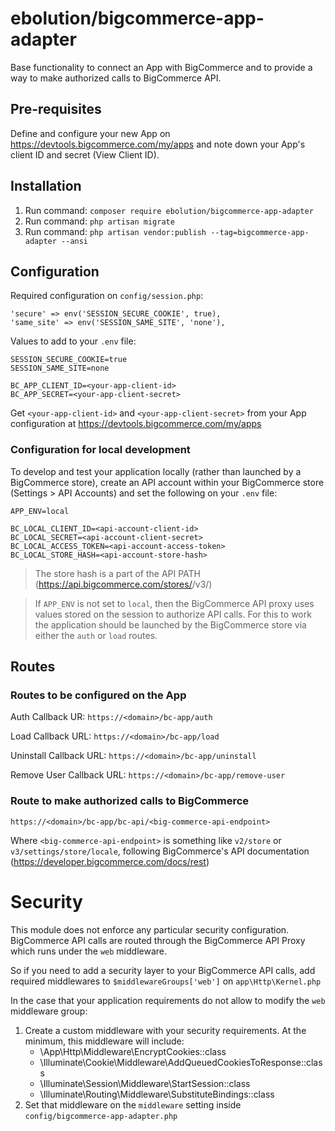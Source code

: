 # ebolution/bigcommerce-app-adapter

Base functionality to connect an App with BigCommerce and to provide a way to make authorized calls to BigCommerce API.

## Pre-requisites

Define and configure your new App on https://devtools.bigcommerce.com/my/apps and note down your App's client ID and secret (View Client ID). 

## Installation 

1. Run command: `composer require ebolution/bigcommerce-app-adapter`
1. Run command: `php artisan migrate`
1. Run command: `php artisan vendor:publish --tag=bigcommerce-app-adapter --ansi`

## Configuration 

Required configuration on `config/session.php`:

```
'secure' => env('SESSION_SECURE_COOKIE', true),
'same_site' => env('SESSION_SAME_SITE', 'none'),
```

Values to add to your `.env` file:

```
SESSION_SECURE_COOKIE=true
SESSION_SAME_SITE=none

BC_APP_CLIENT_ID=<your-app-client-id>
BC_APP_SECRET=<your-app-client-secret>
```

Get `<your-app-client-id>` and `<your-app-client-secret>` from your App configuration at https://devtools.bigcommerce.com/my/apps

### Configuration for local development

To develop and test your application locally (rather than launched by a BigCommerce store), create an API account within your BigCommerce store (Settings > API Accounts) and set the following on your `.env` file:

```
APP_ENV=local

BC_LOCAL_CLIENT_ID=<api-account-client-id>
BC_LOCAL_SECRET=<api-account-client-secret>
BC_LOCAL_ACCESS_TOKEN=<api-account-access-token>
BC_LOCAL_STORE_HASH=<api-account-store-hash>
```
> The store hash is a part of the API PATH (https://api.bigcommerce.com/stores/<store-hash>/v3/)

> If `APP_ENV` is not set to `local`, then the BigCommerce API proxy uses values stored on the session 
to authorize API calls. For this to work the application should be launched by the BigCommerce store
via either the `auth` or `load` routes.

## Routes

### Routes to be configured on the App

Auth Callback UR: `https://<domain>/bc-app/auth`

Load Callback URL: `https://<domain>/bc-app/load`

Uninstall Callback URL: `https://<domain>/bc-app/uninstall`

Remove User Callback URL: `https://<domain>/bc-app/remove-user`

### Route to make authorized calls to BigCommerce

`https://<domain>/bc-app/bc-api/<big-commerce-api-endpoint>`

Where `<big-commerce-api-endpoint>` is something like `v2/store` or `v3/settings/store/locale`, following BigCommerce's API documentation (https://developer.bigcommerce.com/docs/rest)

# Security

This module does not enforce any particular security configuration. BigCommerce API calls are routed through
the BigCommerce API Proxy which runs under the `web` middleware. 

So if you need to add a security layer to your BigCommerce API calls, add required middlewares to `$middlewareGroups['web']` on `app\Http\Kernel.php`

In the case that your application requirements do not allow to modify the `web` middleware group:

1. Create a custom middleware with your security requirements. At the minimum, this middleware will include:
   - \App\Http\Middleware\EncryptCookies::class
   - \Illuminate\Cookie\Middleware\AddQueuedCookiesToResponse::class
   - \Illuminate\Session\Middleware\StartSession::class
   - \Illuminate\Routing\Middleware\SubstituteBindings::class
1. Set that middleware on the `middleware` setting inside `config/bigcommerce-app-adapter.php`
